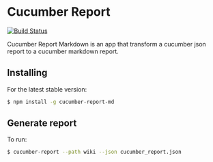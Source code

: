 # Cucumber Report 

[![Build Status](https://travis-ci.org/7agustibm/cucumber-report-md.svg?branch=master)](https://travis-ci.org/7agustibm/cucumber-report-md)

Cucumber Report Markdown is an app that transform a cucumber json report to a cucumber markdown report.

## Installing

For the latest stable version:

```bash
$ npm install -g cucumber-report-md
```

## Generate report

To run:

```bash
$ cucumber-report --path wiki --json cucumber_report.json
```